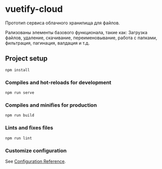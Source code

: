 # vuetify-cloud

Прототип сервиса облачного хранилища для файлов.

Рализованы элементы базового функционала, такие как:
Загрузка файлов, удаление, скачивание, переименовывание, работа с папками, фильтрация, пагинация, валдация и т.д.
## Project setup
```
npm install
```

### Compiles and hot-reloads for development
```
npm run serve
```

### Compiles and minifies for production
```
npm run build
```

### Lints and fixes files
```
npm run lint
```

### Customize configuration
See [Configuration Reference](https://cli.vuejs.org/config/).
